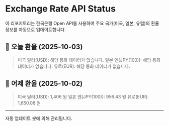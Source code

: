 
# Exchange Rate API Status

이 리포지토리는 한국은행 Open API를 사용하여 주요 국가(미국, 일본, 유럽)의 환율 정보를 자동으로 업데이트합니다.

## 📅 오늘 환율 (2025-10-03)
> 미국 달러(USD): 해당 통화 데이터가 없습니다.
> 일본 엔(JPY(100)): 해당 통화 데이터가 없습니다.
> 유로(EUR): 해당 통화 데이터가 없습니다.

## 📅 어제 환율 (2025-10-02)
> 미국 달러(USD): 1,406 원
> 일본 엔(JPY(100)): 956.43 원
> 유로(EUR): 1,650.08 원

---
자동 업데이트 봇에 의해 관리됩니다.
